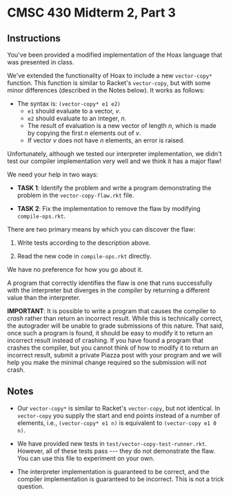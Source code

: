 # CMSC 430 Midterm 2, Part 3


## Instructions

You've been provided a modified implementation of the Hoax language that was
presented in class.

We've extended the functionality of Hoax to include a new `vector-copy*`
function. This function is similar to Racket's `vector-copy`, but with some
minor differences (described in the Notes below). It works as follows:

  * The syntax is: `(vector-copy* e1 e2)`
      * `e1` should evaluate to a vector, _v_.
      * `e2` should evaluate to an integer, _n_.
      * The result of evaluation is a new vector of length _n_, which is made by
        copying the first _n_ elements out of _v_.
      * If vector _v_ does not have _n_ elements, an error is raised.

Unfortunately, although we tested our interpreter implementation, we didn't test
our compiler implementation very well and we think it has a major flaw!

We need your help in two ways:

  * **TASK 1**: Identify the problem and write a program demonstrating the
    problem in the `vector-copy-flaw.rkt` file.

  * **TASK 2**: Fix the implementation to remove the flaw by modifying
    `compile-ops.rkt`.

There are two primary means by which you can discover the flaw:

  1. Write tests according to the description above.

  2. Read the new code in `compile-ops.rkt` directly.

We have no preference for how you go about it.

A program that correctly identifies the flaw is one that runs successfully with
the interpreter but diverges in the compiler by returning a different value than
the interpreter.

**IMPORTANT**: It is possible to write a program that causes the compiler to
_crash_ rather than return an incorrect result. While this is technically
correct, the autograder will be unable to grade submissions of this nature. That
said, once such a program is found, it should be easy to modify it to return an
incorrect result instead of crashing. If you have found a program that crashes
the compiler, but you cannot think of how to modify it to return an incorrect
result, submit a private Piazza post with your program and we will help you make
the minimal change required so the submission will not crash.


## Notes

  * Our `vector-copy*` is similar to Racket's `vector-copy`, but not identical.
    In `vector-copy` you supply the start and end points instead of a number of
    elements, i.e., `(vector-copy* e1 n)` is equivalent to `(vector-copy e1 0
    n)`.

  * We have provided new tests in `test/vector-copy-test-runner.rkt`. However,
    all of these tests pass --- they do not demonstrate the flaw. You can use
    this file to experiment on your own.

  * The interpreter implementation is guaranteed to be correct, and the compiler
    implementation is guaranteed to be incorrect. This is not a trick question.
